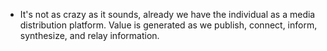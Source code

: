 - It's not as crazy as it sounds, already we have the individual as a media distribution platform. Value is generated as we publish, connect, inform, synthesize, and relay information. 
